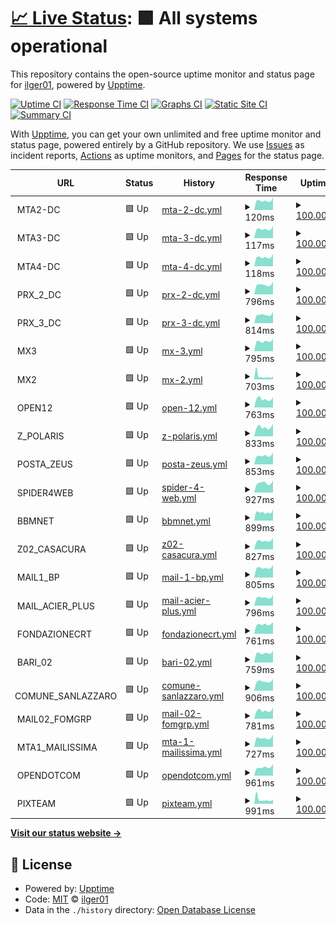 # [📈 Live Status](https://ilger01.github.io/Uptime): <!--live status--> **🟩 All systems operational**

This repository contains the open-source uptime monitor and status page for [ilger01](https://ilger01.github.io/Uptime), powered by [Upptime](https://github.com/upptime/upptime).

[![Uptime CI](https://github.com/ilger01/Uptime/workflows/Uptime%20CI/badge.svg)](https://github.com/ilger01/Uptime/actions?query=workflow%3A%22Uptime+CI%22)
[![Response Time CI](https://github.com/ilger01/Uptime/workflows/Response%20Time%20CI/badge.svg)](https://github.com/ilger01/Uptime/actions?query=workflow%3A%22Response+Time+CI%22)
[![Graphs CI](https://github.com/ilger01/Uptime/workflows/Graphs%20CI/badge.svg)](https://github.com/ilger01/Uptime/actions?query=workflow%3A%22Graphs+CI%22)
[![Static Site CI](https://github.com/ilger01/Uptime/workflows/Static%20Site%20CI/badge.svg)](https://github.com/ilger01/Uptime/actions?query=workflow%3A%22Static+Site+CI%22)
[![Summary CI](https://github.com/ilger01/Uptime/workflows/Summary%20CI/badge.svg)](https://github.com/ilger01/Uptime/actions?query=workflow%3A%22Summary+CI%22)

With [Upptime](https://upptime.js.org), you can get your own unlimited and free uptime monitor and status page, powered entirely by a GitHub repository. We use [Issues](https://github.com/ilger01/Uptime/issues) as incident reports, [Actions](https://github.com/ilger01/Uptime/actions) as uptime monitors, and [Pages](https://ilger01.github.io/Uptime) for the status page.

<!--start: status pages-->
<!-- This summary is generated by Upptime (https://github.com/upptime/upptime) -->
<!-- Do not edit this manually, your changes will be overwritten -->
<!-- prettier-ignore -->
| URL | Status | History | Response Time | Uptime |
| --- | ------ | ------- | ------------- | ------ |
| <img alt="" src="https://icons.duckduckgo.com/ip3/null.ico" height="13"> MTA2-DC | 🟩 Up | [mta-2-dc.yml](https://github.com/ilger01/Uptime/commits/HEAD/history/mta-2-dc.yml) | <details><summary><img alt="Response time graph" src="./graphs/mta-2-dc/response-time-week.png" height="20"> 120ms</summary><br><a href="https://ilger01.github.io/Uptime/history/mta-2-dc"><img alt="Response time 164" src="https://img.shields.io/endpoint?url=https%3A%2F%2Fraw.githubusercontent.com%2Filger01%2FUptime%2FHEAD%2Fapi%2Fmta-2-dc%2Fresponse-time.json"></a><br><a href="https://ilger01.github.io/Uptime/history/mta-2-dc"><img alt="24-hour response time 155" src="https://img.shields.io/endpoint?url=https%3A%2F%2Fraw.githubusercontent.com%2Filger01%2FUptime%2FHEAD%2Fapi%2Fmta-2-dc%2Fresponse-time-day.json"></a><br><a href="https://ilger01.github.io/Uptime/history/mta-2-dc"><img alt="7-day response time 120" src="https://img.shields.io/endpoint?url=https%3A%2F%2Fraw.githubusercontent.com%2Filger01%2FUptime%2FHEAD%2Fapi%2Fmta-2-dc%2Fresponse-time-week.json"></a><br><a href="https://ilger01.github.io/Uptime/history/mta-2-dc"><img alt="30-day response time 126" src="https://img.shields.io/endpoint?url=https%3A%2F%2Fraw.githubusercontent.com%2Filger01%2FUptime%2FHEAD%2Fapi%2Fmta-2-dc%2Fresponse-time-month.json"></a><br><a href="https://ilger01.github.io/Uptime/history/mta-2-dc"><img alt="1-year response time 131" src="https://img.shields.io/endpoint?url=https%3A%2F%2Fraw.githubusercontent.com%2Filger01%2FUptime%2FHEAD%2Fapi%2Fmta-2-dc%2Fresponse-time-year.json"></a></details> | <details><summary><a href="https://ilger01.github.io/Uptime/history/mta-2-dc">100.00%</a></summary><a href="https://ilger01.github.io/Uptime/history/mta-2-dc"><img alt="All-time uptime 99.84%" src="https://img.shields.io/endpoint?url=https%3A%2F%2Fraw.githubusercontent.com%2Filger01%2FUptime%2FHEAD%2Fapi%2Fmta-2-dc%2Fuptime.json"></a><br><a href="https://ilger01.github.io/Uptime/history/mta-2-dc"><img alt="24-hour uptime 100.00%" src="https://img.shields.io/endpoint?url=https%3A%2F%2Fraw.githubusercontent.com%2Filger01%2FUptime%2FHEAD%2Fapi%2Fmta-2-dc%2Fuptime-day.json"></a><br><a href="https://ilger01.github.io/Uptime/history/mta-2-dc"><img alt="7-day uptime 100.00%" src="https://img.shields.io/endpoint?url=https%3A%2F%2Fraw.githubusercontent.com%2Filger01%2FUptime%2FHEAD%2Fapi%2Fmta-2-dc%2Fuptime-week.json"></a><br><a href="https://ilger01.github.io/Uptime/history/mta-2-dc"><img alt="30-day uptime 100.00%" src="https://img.shields.io/endpoint?url=https%3A%2F%2Fraw.githubusercontent.com%2Filger01%2FUptime%2FHEAD%2Fapi%2Fmta-2-dc%2Fuptime-month.json"></a><br><a href="https://ilger01.github.io/Uptime/history/mta-2-dc"><img alt="1-year uptime 99.79%" src="https://img.shields.io/endpoint?url=https%3A%2F%2Fraw.githubusercontent.com%2Filger01%2FUptime%2FHEAD%2Fapi%2Fmta-2-dc%2Fuptime-year.json"></a></details>
| <img alt="" src="https://icons.duckduckgo.com/ip3/null.ico" height="13"> MTA3-DC | 🟩 Up | [mta-3-dc.yml](https://github.com/ilger01/Uptime/commits/HEAD/history/mta-3-dc.yml) | <details><summary><img alt="Response time graph" src="./graphs/mta-3-dc/response-time-week.png" height="20"> 117ms</summary><br><a href="https://ilger01.github.io/Uptime/history/mta-3-dc"><img alt="Response time 159" src="https://img.shields.io/endpoint?url=https%3A%2F%2Fraw.githubusercontent.com%2Filger01%2FUptime%2FHEAD%2Fapi%2Fmta-3-dc%2Fresponse-time.json"></a><br><a href="https://ilger01.github.io/Uptime/history/mta-3-dc"><img alt="24-hour response time 153" src="https://img.shields.io/endpoint?url=https%3A%2F%2Fraw.githubusercontent.com%2Filger01%2FUptime%2FHEAD%2Fapi%2Fmta-3-dc%2Fresponse-time-day.json"></a><br><a href="https://ilger01.github.io/Uptime/history/mta-3-dc"><img alt="7-day response time 117" src="https://img.shields.io/endpoint?url=https%3A%2F%2Fraw.githubusercontent.com%2Filger01%2FUptime%2FHEAD%2Fapi%2Fmta-3-dc%2Fresponse-time-week.json"></a><br><a href="https://ilger01.github.io/Uptime/history/mta-3-dc"><img alt="30-day response time 125" src="https://img.shields.io/endpoint?url=https%3A%2F%2Fraw.githubusercontent.com%2Filger01%2FUptime%2FHEAD%2Fapi%2Fmta-3-dc%2Fresponse-time-month.json"></a><br><a href="https://ilger01.github.io/Uptime/history/mta-3-dc"><img alt="1-year response time 129" src="https://img.shields.io/endpoint?url=https%3A%2F%2Fraw.githubusercontent.com%2Filger01%2FUptime%2FHEAD%2Fapi%2Fmta-3-dc%2Fresponse-time-year.json"></a></details> | <details><summary><a href="https://ilger01.github.io/Uptime/history/mta-3-dc">100.00%</a></summary><a href="https://ilger01.github.io/Uptime/history/mta-3-dc"><img alt="All-time uptime 99.82%" src="https://img.shields.io/endpoint?url=https%3A%2F%2Fraw.githubusercontent.com%2Filger01%2FUptime%2FHEAD%2Fapi%2Fmta-3-dc%2Fuptime.json"></a><br><a href="https://ilger01.github.io/Uptime/history/mta-3-dc"><img alt="24-hour uptime 100.00%" src="https://img.shields.io/endpoint?url=https%3A%2F%2Fraw.githubusercontent.com%2Filger01%2FUptime%2FHEAD%2Fapi%2Fmta-3-dc%2Fuptime-day.json"></a><br><a href="https://ilger01.github.io/Uptime/history/mta-3-dc"><img alt="7-day uptime 100.00%" src="https://img.shields.io/endpoint?url=https%3A%2F%2Fraw.githubusercontent.com%2Filger01%2FUptime%2FHEAD%2Fapi%2Fmta-3-dc%2Fuptime-week.json"></a><br><a href="https://ilger01.github.io/Uptime/history/mta-3-dc"><img alt="30-day uptime 100.00%" src="https://img.shields.io/endpoint?url=https%3A%2F%2Fraw.githubusercontent.com%2Filger01%2FUptime%2FHEAD%2Fapi%2Fmta-3-dc%2Fuptime-month.json"></a><br><a href="https://ilger01.github.io/Uptime/history/mta-3-dc"><img alt="1-year uptime 99.77%" src="https://img.shields.io/endpoint?url=https%3A%2F%2Fraw.githubusercontent.com%2Filger01%2FUptime%2FHEAD%2Fapi%2Fmta-3-dc%2Fuptime-year.json"></a></details>
| <img alt="" src="https://icons.duckduckgo.com/ip3/null.ico" height="13"> MTA4-DC | 🟩 Up | [mta-4-dc.yml](https://github.com/ilger01/Uptime/commits/HEAD/history/mta-4-dc.yml) | <details><summary><img alt="Response time graph" src="./graphs/mta-4-dc/response-time-week.png" height="20"> 118ms</summary><br><a href="https://ilger01.github.io/Uptime/history/mta-4-dc"><img alt="Response time 156" src="https://img.shields.io/endpoint?url=https%3A%2F%2Fraw.githubusercontent.com%2Filger01%2FUptime%2FHEAD%2Fapi%2Fmta-4-dc%2Fresponse-time.json"></a><br><a href="https://ilger01.github.io/Uptime/history/mta-4-dc"><img alt="24-hour response time 154" src="https://img.shields.io/endpoint?url=https%3A%2F%2Fraw.githubusercontent.com%2Filger01%2FUptime%2FHEAD%2Fapi%2Fmta-4-dc%2Fresponse-time-day.json"></a><br><a href="https://ilger01.github.io/Uptime/history/mta-4-dc"><img alt="7-day response time 118" src="https://img.shields.io/endpoint?url=https%3A%2F%2Fraw.githubusercontent.com%2Filger01%2FUptime%2FHEAD%2Fapi%2Fmta-4-dc%2Fresponse-time-week.json"></a><br><a href="https://ilger01.github.io/Uptime/history/mta-4-dc"><img alt="30-day response time 124" src="https://img.shields.io/endpoint?url=https%3A%2F%2Fraw.githubusercontent.com%2Filger01%2FUptime%2FHEAD%2Fapi%2Fmta-4-dc%2Fresponse-time-month.json"></a><br><a href="https://ilger01.github.io/Uptime/history/mta-4-dc"><img alt="1-year response time 128" src="https://img.shields.io/endpoint?url=https%3A%2F%2Fraw.githubusercontent.com%2Filger01%2FUptime%2FHEAD%2Fapi%2Fmta-4-dc%2Fresponse-time-year.json"></a></details> | <details><summary><a href="https://ilger01.github.io/Uptime/history/mta-4-dc">100.00%</a></summary><a href="https://ilger01.github.io/Uptime/history/mta-4-dc"><img alt="All-time uptime 99.84%" src="https://img.shields.io/endpoint?url=https%3A%2F%2Fraw.githubusercontent.com%2Filger01%2FUptime%2FHEAD%2Fapi%2Fmta-4-dc%2Fuptime.json"></a><br><a href="https://ilger01.github.io/Uptime/history/mta-4-dc"><img alt="24-hour uptime 100.00%" src="https://img.shields.io/endpoint?url=https%3A%2F%2Fraw.githubusercontent.com%2Filger01%2FUptime%2FHEAD%2Fapi%2Fmta-4-dc%2Fuptime-day.json"></a><br><a href="https://ilger01.github.io/Uptime/history/mta-4-dc"><img alt="7-day uptime 100.00%" src="https://img.shields.io/endpoint?url=https%3A%2F%2Fraw.githubusercontent.com%2Filger01%2FUptime%2FHEAD%2Fapi%2Fmta-4-dc%2Fuptime-week.json"></a><br><a href="https://ilger01.github.io/Uptime/history/mta-4-dc"><img alt="30-day uptime 100.00%" src="https://img.shields.io/endpoint?url=https%3A%2F%2Fraw.githubusercontent.com%2Filger01%2FUptime%2FHEAD%2Fapi%2Fmta-4-dc%2Fuptime-month.json"></a><br><a href="https://ilger01.github.io/Uptime/history/mta-4-dc"><img alt="1-year uptime 99.79%" src="https://img.shields.io/endpoint?url=https%3A%2F%2Fraw.githubusercontent.com%2Filger01%2FUptime%2FHEAD%2Fapi%2Fmta-4-dc%2Fuptime-year.json"></a></details>
| <img alt="" src="https://icons.duckduckgo.com/ip3/null.ico" height="13"> PRX_2_DC | 🟩 Up | [prx-2-dc.yml](https://github.com/ilger01/Uptime/commits/HEAD/history/prx-2-dc.yml) | <details><summary><img alt="Response time graph" src="./graphs/prx-2-dc/response-time-week.png" height="20"> 796ms</summary><br><a href="https://ilger01.github.io/Uptime/history/prx-2-dc"><img alt="Response time 857" src="https://img.shields.io/endpoint?url=https%3A%2F%2Fraw.githubusercontent.com%2Filger01%2FUptime%2FHEAD%2Fapi%2Fprx-2-dc%2Fresponse-time.json"></a><br><a href="https://ilger01.github.io/Uptime/history/prx-2-dc"><img alt="24-hour response time 1015" src="https://img.shields.io/endpoint?url=https%3A%2F%2Fraw.githubusercontent.com%2Filger01%2FUptime%2FHEAD%2Fapi%2Fprx-2-dc%2Fresponse-time-day.json"></a><br><a href="https://ilger01.github.io/Uptime/history/prx-2-dc"><img alt="7-day response time 796" src="https://img.shields.io/endpoint?url=https%3A%2F%2Fraw.githubusercontent.com%2Filger01%2FUptime%2FHEAD%2Fapi%2Fprx-2-dc%2Fresponse-time-week.json"></a><br><a href="https://ilger01.github.io/Uptime/history/prx-2-dc"><img alt="30-day response time 817" src="https://img.shields.io/endpoint?url=https%3A%2F%2Fraw.githubusercontent.com%2Filger01%2FUptime%2FHEAD%2Fapi%2Fprx-2-dc%2Fresponse-time-month.json"></a><br><a href="https://ilger01.github.io/Uptime/history/prx-2-dc"><img alt="1-year response time 845" src="https://img.shields.io/endpoint?url=https%3A%2F%2Fraw.githubusercontent.com%2Filger01%2FUptime%2FHEAD%2Fapi%2Fprx-2-dc%2Fresponse-time-year.json"></a></details> | <details><summary><a href="https://ilger01.github.io/Uptime/history/prx-2-dc">100.00%</a></summary><a href="https://ilger01.github.io/Uptime/history/prx-2-dc"><img alt="All-time uptime 99.84%" src="https://img.shields.io/endpoint?url=https%3A%2F%2Fraw.githubusercontent.com%2Filger01%2FUptime%2FHEAD%2Fapi%2Fprx-2-dc%2Fuptime.json"></a><br><a href="https://ilger01.github.io/Uptime/history/prx-2-dc"><img alt="24-hour uptime 100.00%" src="https://img.shields.io/endpoint?url=https%3A%2F%2Fraw.githubusercontent.com%2Filger01%2FUptime%2FHEAD%2Fapi%2Fprx-2-dc%2Fuptime-day.json"></a><br><a href="https://ilger01.github.io/Uptime/history/prx-2-dc"><img alt="7-day uptime 100.00%" src="https://img.shields.io/endpoint?url=https%3A%2F%2Fraw.githubusercontent.com%2Filger01%2FUptime%2FHEAD%2Fapi%2Fprx-2-dc%2Fuptime-week.json"></a><br><a href="https://ilger01.github.io/Uptime/history/prx-2-dc"><img alt="30-day uptime 100.00%" src="https://img.shields.io/endpoint?url=https%3A%2F%2Fraw.githubusercontent.com%2Filger01%2FUptime%2FHEAD%2Fapi%2Fprx-2-dc%2Fuptime-month.json"></a><br><a href="https://ilger01.github.io/Uptime/history/prx-2-dc"><img alt="1-year uptime 99.79%" src="https://img.shields.io/endpoint?url=https%3A%2F%2Fraw.githubusercontent.com%2Filger01%2FUptime%2FHEAD%2Fapi%2Fprx-2-dc%2Fuptime-year.json"></a></details>
| <img alt="" src="https://icons.duckduckgo.com/ip3/null.ico" height="13"> PRX_3_DC | 🟩 Up | [prx-3-dc.yml](https://github.com/ilger01/Uptime/commits/HEAD/history/prx-3-dc.yml) | <details><summary><img alt="Response time graph" src="./graphs/prx-3-dc/response-time-week.png" height="20"> 814ms</summary><br><a href="https://ilger01.github.io/Uptime/history/prx-3-dc"><img alt="Response time 840" src="https://img.shields.io/endpoint?url=https%3A%2F%2Fraw.githubusercontent.com%2Filger01%2FUptime%2FHEAD%2Fapi%2Fprx-3-dc%2Fresponse-time.json"></a><br><a href="https://ilger01.github.io/Uptime/history/prx-3-dc"><img alt="24-hour response time 940" src="https://img.shields.io/endpoint?url=https%3A%2F%2Fraw.githubusercontent.com%2Filger01%2FUptime%2FHEAD%2Fapi%2Fprx-3-dc%2Fresponse-time-day.json"></a><br><a href="https://ilger01.github.io/Uptime/history/prx-3-dc"><img alt="7-day response time 814" src="https://img.shields.io/endpoint?url=https%3A%2F%2Fraw.githubusercontent.com%2Filger01%2FUptime%2FHEAD%2Fapi%2Fprx-3-dc%2Fresponse-time-week.json"></a><br><a href="https://ilger01.github.io/Uptime/history/prx-3-dc"><img alt="30-day response time 821" src="https://img.shields.io/endpoint?url=https%3A%2F%2Fraw.githubusercontent.com%2Filger01%2FUptime%2FHEAD%2Fapi%2Fprx-3-dc%2Fresponse-time-month.json"></a><br><a href="https://ilger01.github.io/Uptime/history/prx-3-dc"><img alt="1-year response time 844" src="https://img.shields.io/endpoint?url=https%3A%2F%2Fraw.githubusercontent.com%2Filger01%2FUptime%2FHEAD%2Fapi%2Fprx-3-dc%2Fresponse-time-year.json"></a></details> | <details><summary><a href="https://ilger01.github.io/Uptime/history/prx-3-dc">100.00%</a></summary><a href="https://ilger01.github.io/Uptime/history/prx-3-dc"><img alt="All-time uptime 99.83%" src="https://img.shields.io/endpoint?url=https%3A%2F%2Fraw.githubusercontent.com%2Filger01%2FUptime%2FHEAD%2Fapi%2Fprx-3-dc%2Fuptime.json"></a><br><a href="https://ilger01.github.io/Uptime/history/prx-3-dc"><img alt="24-hour uptime 100.00%" src="https://img.shields.io/endpoint?url=https%3A%2F%2Fraw.githubusercontent.com%2Filger01%2FUptime%2FHEAD%2Fapi%2Fprx-3-dc%2Fuptime-day.json"></a><br><a href="https://ilger01.github.io/Uptime/history/prx-3-dc"><img alt="7-day uptime 100.00%" src="https://img.shields.io/endpoint?url=https%3A%2F%2Fraw.githubusercontent.com%2Filger01%2FUptime%2FHEAD%2Fapi%2Fprx-3-dc%2Fuptime-week.json"></a><br><a href="https://ilger01.github.io/Uptime/history/prx-3-dc"><img alt="30-day uptime 100.00%" src="https://img.shields.io/endpoint?url=https%3A%2F%2Fraw.githubusercontent.com%2Filger01%2FUptime%2FHEAD%2Fapi%2Fprx-3-dc%2Fuptime-month.json"></a><br><a href="https://ilger01.github.io/Uptime/history/prx-3-dc"><img alt="1-year uptime 99.79%" src="https://img.shields.io/endpoint?url=https%3A%2F%2Fraw.githubusercontent.com%2Filger01%2FUptime%2FHEAD%2Fapi%2Fprx-3-dc%2Fuptime-year.json"></a></details>
| <img alt="" src="https://icons.duckduckgo.com/ip3/null.ico" height="13"> MX3 | 🟩 Up | [mx-3.yml](https://github.com/ilger01/Uptime/commits/HEAD/history/mx-3.yml) | <details><summary><img alt="Response time graph" src="./graphs/mx-3/response-time-week.png" height="20"> 795ms</summary><br><a href="https://ilger01.github.io/Uptime/history/mx-3"><img alt="Response time 845" src="https://img.shields.io/endpoint?url=https%3A%2F%2Fraw.githubusercontent.com%2Filger01%2FUptime%2FHEAD%2Fapi%2Fmx-3%2Fresponse-time.json"></a><br><a href="https://ilger01.github.io/Uptime/history/mx-3"><img alt="24-hour response time 989" src="https://img.shields.io/endpoint?url=https%3A%2F%2Fraw.githubusercontent.com%2Filger01%2FUptime%2FHEAD%2Fapi%2Fmx-3%2Fresponse-time-day.json"></a><br><a href="https://ilger01.github.io/Uptime/history/mx-3"><img alt="7-day response time 795" src="https://img.shields.io/endpoint?url=https%3A%2F%2Fraw.githubusercontent.com%2Filger01%2FUptime%2FHEAD%2Fapi%2Fmx-3%2Fresponse-time-week.json"></a><br><a href="https://ilger01.github.io/Uptime/history/mx-3"><img alt="30-day response time 815" src="https://img.shields.io/endpoint?url=https%3A%2F%2Fraw.githubusercontent.com%2Filger01%2FUptime%2FHEAD%2Fapi%2Fmx-3%2Fresponse-time-month.json"></a><br><a href="https://ilger01.github.io/Uptime/history/mx-3"><img alt="1-year response time 831" src="https://img.shields.io/endpoint?url=https%3A%2F%2Fraw.githubusercontent.com%2Filger01%2FUptime%2FHEAD%2Fapi%2Fmx-3%2Fresponse-time-year.json"></a></details> | <details><summary><a href="https://ilger01.github.io/Uptime/history/mx-3">100.00%</a></summary><a href="https://ilger01.github.io/Uptime/history/mx-3"><img alt="All-time uptime 99.78%" src="https://img.shields.io/endpoint?url=https%3A%2F%2Fraw.githubusercontent.com%2Filger01%2FUptime%2FHEAD%2Fapi%2Fmx-3%2Fuptime.json"></a><br><a href="https://ilger01.github.io/Uptime/history/mx-3"><img alt="24-hour uptime 100.00%" src="https://img.shields.io/endpoint?url=https%3A%2F%2Fraw.githubusercontent.com%2Filger01%2FUptime%2FHEAD%2Fapi%2Fmx-3%2Fuptime-day.json"></a><br><a href="https://ilger01.github.io/Uptime/history/mx-3"><img alt="7-day uptime 100.00%" src="https://img.shields.io/endpoint?url=https%3A%2F%2Fraw.githubusercontent.com%2Filger01%2FUptime%2FHEAD%2Fapi%2Fmx-3%2Fuptime-week.json"></a><br><a href="https://ilger01.github.io/Uptime/history/mx-3"><img alt="30-day uptime 99.69%" src="https://img.shields.io/endpoint?url=https%3A%2F%2Fraw.githubusercontent.com%2Filger01%2FUptime%2FHEAD%2Fapi%2Fmx-3%2Fuptime-month.json"></a><br><a href="https://ilger01.github.io/Uptime/history/mx-3"><img alt="1-year uptime 99.73%" src="https://img.shields.io/endpoint?url=https%3A%2F%2Fraw.githubusercontent.com%2Filger01%2FUptime%2FHEAD%2Fapi%2Fmx-3%2Fuptime-year.json"></a></details>
| <img alt="" src="https://icons.duckduckgo.com/ip3/null.ico" height="13"> MX2 | 🟩 Up | [mx-2.yml](https://github.com/ilger01/Uptime/commits/HEAD/history/mx-2.yml) | <details><summary><img alt="Response time graph" src="./graphs/mx-2/response-time-week.png" height="20"> 703ms</summary><br><a href="https://ilger01.github.io/Uptime/history/mx-2"><img alt="Response time 754" src="https://img.shields.io/endpoint?url=https%3A%2F%2Fraw.githubusercontent.com%2Filger01%2FUptime%2FHEAD%2Fapi%2Fmx-2%2Fresponse-time.json"></a><br><a href="https://ilger01.github.io/Uptime/history/mx-2"><img alt="24-hour response time 955" src="https://img.shields.io/endpoint?url=https%3A%2F%2Fraw.githubusercontent.com%2Filger01%2FUptime%2FHEAD%2Fapi%2Fmx-2%2Fresponse-time-day.json"></a><br><a href="https://ilger01.github.io/Uptime/history/mx-2"><img alt="7-day response time 703" src="https://img.shields.io/endpoint?url=https%3A%2F%2Fraw.githubusercontent.com%2Filger01%2FUptime%2FHEAD%2Fapi%2Fmx-2%2Fresponse-time-week.json"></a><br><a href="https://ilger01.github.io/Uptime/history/mx-2"><img alt="30-day response time 866" src="https://img.shields.io/endpoint?url=https%3A%2F%2Fraw.githubusercontent.com%2Filger01%2FUptime%2FHEAD%2Fapi%2Fmx-2%2Fresponse-time-month.json"></a><br><a href="https://ilger01.github.io/Uptime/history/mx-2"><img alt="1-year response time 743" src="https://img.shields.io/endpoint?url=https%3A%2F%2Fraw.githubusercontent.com%2Filger01%2FUptime%2FHEAD%2Fapi%2Fmx-2%2Fresponse-time-year.json"></a></details> | <details><summary><a href="https://ilger01.github.io/Uptime/history/mx-2">100.00%</a></summary><a href="https://ilger01.github.io/Uptime/history/mx-2"><img alt="All-time uptime 99.76%" src="https://img.shields.io/endpoint?url=https%3A%2F%2Fraw.githubusercontent.com%2Filger01%2FUptime%2FHEAD%2Fapi%2Fmx-2%2Fuptime.json"></a><br><a href="https://ilger01.github.io/Uptime/history/mx-2"><img alt="24-hour uptime 100.00%" src="https://img.shields.io/endpoint?url=https%3A%2F%2Fraw.githubusercontent.com%2Filger01%2FUptime%2FHEAD%2Fapi%2Fmx-2%2Fuptime-day.json"></a><br><a href="https://ilger01.github.io/Uptime/history/mx-2"><img alt="7-day uptime 100.00%" src="https://img.shields.io/endpoint?url=https%3A%2F%2Fraw.githubusercontent.com%2Filger01%2FUptime%2FHEAD%2Fapi%2Fmx-2%2Fuptime-week.json"></a><br><a href="https://ilger01.github.io/Uptime/history/mx-2"><img alt="30-day uptime 99.92%" src="https://img.shields.io/endpoint?url=https%3A%2F%2Fraw.githubusercontent.com%2Filger01%2FUptime%2FHEAD%2Fapi%2Fmx-2%2Fuptime-month.json"></a><br><a href="https://ilger01.github.io/Uptime/history/mx-2"><img alt="1-year uptime 99.71%" src="https://img.shields.io/endpoint?url=https%3A%2F%2Fraw.githubusercontent.com%2Filger01%2FUptime%2FHEAD%2Fapi%2Fmx-2%2Fuptime-year.json"></a></details>
| <img alt="" src="https://icons.duckduckgo.com/ip3/null.ico" height="13"> OPEN12 | 🟩 Up | [open-12.yml](https://github.com/ilger01/Uptime/commits/HEAD/history/open-12.yml) | <details><summary><img alt="Response time graph" src="./graphs/open-12/response-time-week.png" height="20"> 763ms</summary><br><a href="https://ilger01.github.io/Uptime/history/open-12"><img alt="Response time 929" src="https://img.shields.io/endpoint?url=https%3A%2F%2Fraw.githubusercontent.com%2Filger01%2FUptime%2FHEAD%2Fapi%2Fopen-12%2Fresponse-time.json"></a><br><a href="https://ilger01.github.io/Uptime/history/open-12"><img alt="24-hour response time 980" src="https://img.shields.io/endpoint?url=https%3A%2F%2Fraw.githubusercontent.com%2Filger01%2FUptime%2FHEAD%2Fapi%2Fopen-12%2Fresponse-time-day.json"></a><br><a href="https://ilger01.github.io/Uptime/history/open-12"><img alt="7-day response time 763" src="https://img.shields.io/endpoint?url=https%3A%2F%2Fraw.githubusercontent.com%2Filger01%2FUptime%2FHEAD%2Fapi%2Fopen-12%2Fresponse-time-week.json"></a><br><a href="https://ilger01.github.io/Uptime/history/open-12"><img alt="30-day response time 822" src="https://img.shields.io/endpoint?url=https%3A%2F%2Fraw.githubusercontent.com%2Filger01%2FUptime%2FHEAD%2Fapi%2Fopen-12%2Fresponse-time-month.json"></a><br><a href="https://ilger01.github.io/Uptime/history/open-12"><img alt="1-year response time 978" src="https://img.shields.io/endpoint?url=https%3A%2F%2Fraw.githubusercontent.com%2Filger01%2FUptime%2FHEAD%2Fapi%2Fopen-12%2Fresponse-time-year.json"></a></details> | <details><summary><a href="https://ilger01.github.io/Uptime/history/open-12">100.00%</a></summary><a href="https://ilger01.github.io/Uptime/history/open-12"><img alt="All-time uptime 99.80%" src="https://img.shields.io/endpoint?url=https%3A%2F%2Fraw.githubusercontent.com%2Filger01%2FUptime%2FHEAD%2Fapi%2Fopen-12%2Fuptime.json"></a><br><a href="https://ilger01.github.io/Uptime/history/open-12"><img alt="24-hour uptime 100.00%" src="https://img.shields.io/endpoint?url=https%3A%2F%2Fraw.githubusercontent.com%2Filger01%2FUptime%2FHEAD%2Fapi%2Fopen-12%2Fuptime-day.json"></a><br><a href="https://ilger01.github.io/Uptime/history/open-12"><img alt="7-day uptime 100.00%" src="https://img.shields.io/endpoint?url=https%3A%2F%2Fraw.githubusercontent.com%2Filger01%2FUptime%2FHEAD%2Fapi%2Fopen-12%2Fuptime-week.json"></a><br><a href="https://ilger01.github.io/Uptime/history/open-12"><img alt="30-day uptime 100.00%" src="https://img.shields.io/endpoint?url=https%3A%2F%2Fraw.githubusercontent.com%2Filger01%2FUptime%2FHEAD%2Fapi%2Fopen-12%2Fuptime-month.json"></a><br><a href="https://ilger01.github.io/Uptime/history/open-12"><img alt="1-year uptime 99.74%" src="https://img.shields.io/endpoint?url=https%3A%2F%2Fraw.githubusercontent.com%2Filger01%2FUptime%2FHEAD%2Fapi%2Fopen-12%2Fuptime-year.json"></a></details>
| <img alt="" src="https://icons.duckduckgo.com/ip3/null.ico" height="13"> Z_POLARIS | 🟩 Up | [z-polaris.yml](https://github.com/ilger01/Uptime/commits/HEAD/history/z-polaris.yml) | <details><summary><img alt="Response time graph" src="./graphs/z-polaris/response-time-week.png" height="20"> 833ms</summary><br><a href="https://ilger01.github.io/Uptime/history/z-polaris"><img alt="Response time 896" src="https://img.shields.io/endpoint?url=https%3A%2F%2Fraw.githubusercontent.com%2Filger01%2FUptime%2FHEAD%2Fapi%2Fz-polaris%2Fresponse-time.json"></a><br><a href="https://ilger01.github.io/Uptime/history/z-polaris"><img alt="24-hour response time 992" src="https://img.shields.io/endpoint?url=https%3A%2F%2Fraw.githubusercontent.com%2Filger01%2FUptime%2FHEAD%2Fapi%2Fz-polaris%2Fresponse-time-day.json"></a><br><a href="https://ilger01.github.io/Uptime/history/z-polaris"><img alt="7-day response time 833" src="https://img.shields.io/endpoint?url=https%3A%2F%2Fraw.githubusercontent.com%2Filger01%2FUptime%2FHEAD%2Fapi%2Fz-polaris%2Fresponse-time-week.json"></a><br><a href="https://ilger01.github.io/Uptime/history/z-polaris"><img alt="30-day response time 885" src="https://img.shields.io/endpoint?url=https%3A%2F%2Fraw.githubusercontent.com%2Filger01%2FUptime%2FHEAD%2Fapi%2Fz-polaris%2Fresponse-time-month.json"></a><br><a href="https://ilger01.github.io/Uptime/history/z-polaris"><img alt="1-year response time 890" src="https://img.shields.io/endpoint?url=https%3A%2F%2Fraw.githubusercontent.com%2Filger01%2FUptime%2FHEAD%2Fapi%2Fz-polaris%2Fresponse-time-year.json"></a></details> | <details><summary><a href="https://ilger01.github.io/Uptime/history/z-polaris">100.00%</a></summary><a href="https://ilger01.github.io/Uptime/history/z-polaris"><img alt="All-time uptime 99.79%" src="https://img.shields.io/endpoint?url=https%3A%2F%2Fraw.githubusercontent.com%2Filger01%2FUptime%2FHEAD%2Fapi%2Fz-polaris%2Fuptime.json"></a><br><a href="https://ilger01.github.io/Uptime/history/z-polaris"><img alt="24-hour uptime 100.00%" src="https://img.shields.io/endpoint?url=https%3A%2F%2Fraw.githubusercontent.com%2Filger01%2FUptime%2FHEAD%2Fapi%2Fz-polaris%2Fuptime-day.json"></a><br><a href="https://ilger01.github.io/Uptime/history/z-polaris"><img alt="7-day uptime 100.00%" src="https://img.shields.io/endpoint?url=https%3A%2F%2Fraw.githubusercontent.com%2Filger01%2FUptime%2FHEAD%2Fapi%2Fz-polaris%2Fuptime-week.json"></a><br><a href="https://ilger01.github.io/Uptime/history/z-polaris"><img alt="30-day uptime 99.77%" src="https://img.shields.io/endpoint?url=https%3A%2F%2Fraw.githubusercontent.com%2Filger01%2FUptime%2FHEAD%2Fapi%2Fz-polaris%2Fuptime-month.json"></a><br><a href="https://ilger01.github.io/Uptime/history/z-polaris"><img alt="1-year uptime 99.72%" src="https://img.shields.io/endpoint?url=https%3A%2F%2Fraw.githubusercontent.com%2Filger01%2FUptime%2FHEAD%2Fapi%2Fz-polaris%2Fuptime-year.json"></a></details>
| <img alt="" src="https://icons.duckduckgo.com/ip3/null.ico" height="13"> POSTA_ZEUS | 🟩 Up | [posta-zeus.yml](https://github.com/ilger01/Uptime/commits/HEAD/history/posta-zeus.yml) | <details><summary><img alt="Response time graph" src="./graphs/posta-zeus/response-time-week.png" height="20"> 853ms</summary><br><a href="https://ilger01.github.io/Uptime/history/posta-zeus"><img alt="Response time 911" src="https://img.shields.io/endpoint?url=https%3A%2F%2Fraw.githubusercontent.com%2Filger01%2FUptime%2FHEAD%2Fapi%2Fposta-zeus%2Fresponse-time.json"></a><br><a href="https://ilger01.github.io/Uptime/history/posta-zeus"><img alt="24-hour response time 963" src="https://img.shields.io/endpoint?url=https%3A%2F%2Fraw.githubusercontent.com%2Filger01%2FUptime%2FHEAD%2Fapi%2Fposta-zeus%2Fresponse-time-day.json"></a><br><a href="https://ilger01.github.io/Uptime/history/posta-zeus"><img alt="7-day response time 853" src="https://img.shields.io/endpoint?url=https%3A%2F%2Fraw.githubusercontent.com%2Filger01%2FUptime%2FHEAD%2Fapi%2Fposta-zeus%2Fresponse-time-week.json"></a><br><a href="https://ilger01.github.io/Uptime/history/posta-zeus"><img alt="30-day response time 907" src="https://img.shields.io/endpoint?url=https%3A%2F%2Fraw.githubusercontent.com%2Filger01%2FUptime%2FHEAD%2Fapi%2Fposta-zeus%2Fresponse-time-month.json"></a><br><a href="https://ilger01.github.io/Uptime/history/posta-zeus"><img alt="1-year response time 911" src="https://img.shields.io/endpoint?url=https%3A%2F%2Fraw.githubusercontent.com%2Filger01%2FUptime%2FHEAD%2Fapi%2Fposta-zeus%2Fresponse-time-year.json"></a></details> | <details><summary><a href="https://ilger01.github.io/Uptime/history/posta-zeus">100.00%</a></summary><a href="https://ilger01.github.io/Uptime/history/posta-zeus"><img alt="All-time uptime 99.82%" src="https://img.shields.io/endpoint?url=https%3A%2F%2Fraw.githubusercontent.com%2Filger01%2FUptime%2FHEAD%2Fapi%2Fposta-zeus%2Fuptime.json"></a><br><a href="https://ilger01.github.io/Uptime/history/posta-zeus"><img alt="24-hour uptime 100.00%" src="https://img.shields.io/endpoint?url=https%3A%2F%2Fraw.githubusercontent.com%2Filger01%2FUptime%2FHEAD%2Fapi%2Fposta-zeus%2Fuptime-day.json"></a><br><a href="https://ilger01.github.io/Uptime/history/posta-zeus"><img alt="7-day uptime 100.00%" src="https://img.shields.io/endpoint?url=https%3A%2F%2Fraw.githubusercontent.com%2Filger01%2FUptime%2FHEAD%2Fapi%2Fposta-zeus%2Fuptime-week.json"></a><br><a href="https://ilger01.github.io/Uptime/history/posta-zeus"><img alt="30-day uptime 100.00%" src="https://img.shields.io/endpoint?url=https%3A%2F%2Fraw.githubusercontent.com%2Filger01%2FUptime%2FHEAD%2Fapi%2Fposta-zeus%2Fuptime-month.json"></a><br><a href="https://ilger01.github.io/Uptime/history/posta-zeus"><img alt="1-year uptime 99.78%" src="https://img.shields.io/endpoint?url=https%3A%2F%2Fraw.githubusercontent.com%2Filger01%2FUptime%2FHEAD%2Fapi%2Fposta-zeus%2Fuptime-year.json"></a></details>
| <img alt="" src="https://icons.duckduckgo.com/ip3/null.ico" height="13"> SPIDER4WEB | 🟩 Up | [spider-4-web.yml](https://github.com/ilger01/Uptime/commits/HEAD/history/spider-4-web.yml) | <details><summary><img alt="Response time graph" src="./graphs/spider-4-web/response-time-week.png" height="20"> 927ms</summary><br><a href="https://ilger01.github.io/Uptime/history/spider-4-web"><img alt="Response time 1145" src="https://img.shields.io/endpoint?url=https%3A%2F%2Fraw.githubusercontent.com%2Filger01%2FUptime%2FHEAD%2Fapi%2Fspider-4-web%2Fresponse-time.json"></a><br><a href="https://ilger01.github.io/Uptime/history/spider-4-web"><img alt="24-hour response time 1150" src="https://img.shields.io/endpoint?url=https%3A%2F%2Fraw.githubusercontent.com%2Filger01%2FUptime%2FHEAD%2Fapi%2Fspider-4-web%2Fresponse-time-day.json"></a><br><a href="https://ilger01.github.io/Uptime/history/spider-4-web"><img alt="7-day response time 927" src="https://img.shields.io/endpoint?url=https%3A%2F%2Fraw.githubusercontent.com%2Filger01%2FUptime%2FHEAD%2Fapi%2Fspider-4-web%2Fresponse-time-week.json"></a><br><a href="https://ilger01.github.io/Uptime/history/spider-4-web"><img alt="30-day response time 963" src="https://img.shields.io/endpoint?url=https%3A%2F%2Fraw.githubusercontent.com%2Filger01%2FUptime%2FHEAD%2Fapi%2Fspider-4-web%2Fresponse-time-month.json"></a><br><a href="https://ilger01.github.io/Uptime/history/spider-4-web"><img alt="1-year response time 1060" src="https://img.shields.io/endpoint?url=https%3A%2F%2Fraw.githubusercontent.com%2Filger01%2FUptime%2FHEAD%2Fapi%2Fspider-4-web%2Fresponse-time-year.json"></a></details> | <details><summary><a href="https://ilger01.github.io/Uptime/history/spider-4-web">100.00%</a></summary><a href="https://ilger01.github.io/Uptime/history/spider-4-web"><img alt="All-time uptime 99.79%" src="https://img.shields.io/endpoint?url=https%3A%2F%2Fraw.githubusercontent.com%2Filger01%2FUptime%2FHEAD%2Fapi%2Fspider-4-web%2Fuptime.json"></a><br><a href="https://ilger01.github.io/Uptime/history/spider-4-web"><img alt="24-hour uptime 100.00%" src="https://img.shields.io/endpoint?url=https%3A%2F%2Fraw.githubusercontent.com%2Filger01%2FUptime%2FHEAD%2Fapi%2Fspider-4-web%2Fuptime-day.json"></a><br><a href="https://ilger01.github.io/Uptime/history/spider-4-web"><img alt="7-day uptime 100.00%" src="https://img.shields.io/endpoint?url=https%3A%2F%2Fraw.githubusercontent.com%2Filger01%2FUptime%2FHEAD%2Fapi%2Fspider-4-web%2Fuptime-week.json"></a><br><a href="https://ilger01.github.io/Uptime/history/spider-4-web"><img alt="30-day uptime 99.87%" src="https://img.shields.io/endpoint?url=https%3A%2F%2Fraw.githubusercontent.com%2Filger01%2FUptime%2FHEAD%2Fapi%2Fspider-4-web%2Fuptime-month.json"></a><br><a href="https://ilger01.github.io/Uptime/history/spider-4-web"><img alt="1-year uptime 99.75%" src="https://img.shields.io/endpoint?url=https%3A%2F%2Fraw.githubusercontent.com%2Filger01%2FUptime%2FHEAD%2Fapi%2Fspider-4-web%2Fuptime-year.json"></a></details>
| <img alt="" src="https://icons.duckduckgo.com/ip3/null.ico" height="13"> BBMNET | 🟩 Up | [bbmnet.yml](https://github.com/ilger01/Uptime/commits/HEAD/history/bbmnet.yml) | <details><summary><img alt="Response time graph" src="./graphs/bbmnet/response-time-week.png" height="20"> 899ms</summary><br><a href="https://ilger01.github.io/Uptime/history/bbmnet"><img alt="Response time 1049" src="https://img.shields.io/endpoint?url=https%3A%2F%2Fraw.githubusercontent.com%2Filger01%2FUptime%2FHEAD%2Fapi%2Fbbmnet%2Fresponse-time.json"></a><br><a href="https://ilger01.github.io/Uptime/history/bbmnet"><img alt="24-hour response time 1115" src="https://img.shields.io/endpoint?url=https%3A%2F%2Fraw.githubusercontent.com%2Filger01%2FUptime%2FHEAD%2Fapi%2Fbbmnet%2Fresponse-time-day.json"></a><br><a href="https://ilger01.github.io/Uptime/history/bbmnet"><img alt="7-day response time 899" src="https://img.shields.io/endpoint?url=https%3A%2F%2Fraw.githubusercontent.com%2Filger01%2FUptime%2FHEAD%2Fapi%2Fbbmnet%2Fresponse-time-week.json"></a><br><a href="https://ilger01.github.io/Uptime/history/bbmnet"><img alt="30-day response time 1069" src="https://img.shields.io/endpoint?url=https%3A%2F%2Fraw.githubusercontent.com%2Filger01%2FUptime%2FHEAD%2Fapi%2Fbbmnet%2Fresponse-time-month.json"></a><br><a href="https://ilger01.github.io/Uptime/history/bbmnet"><img alt="1-year response time 1033" src="https://img.shields.io/endpoint?url=https%3A%2F%2Fraw.githubusercontent.com%2Filger01%2FUptime%2FHEAD%2Fapi%2Fbbmnet%2Fresponse-time-year.json"></a></details> | <details><summary><a href="https://ilger01.github.io/Uptime/history/bbmnet">100.00%</a></summary><a href="https://ilger01.github.io/Uptime/history/bbmnet"><img alt="All-time uptime 99.79%" src="https://img.shields.io/endpoint?url=https%3A%2F%2Fraw.githubusercontent.com%2Filger01%2FUptime%2FHEAD%2Fapi%2Fbbmnet%2Fuptime.json"></a><br><a href="https://ilger01.github.io/Uptime/history/bbmnet"><img alt="24-hour uptime 100.00%" src="https://img.shields.io/endpoint?url=https%3A%2F%2Fraw.githubusercontent.com%2Filger01%2FUptime%2FHEAD%2Fapi%2Fbbmnet%2Fuptime-day.json"></a><br><a href="https://ilger01.github.io/Uptime/history/bbmnet"><img alt="7-day uptime 100.00%" src="https://img.shields.io/endpoint?url=https%3A%2F%2Fraw.githubusercontent.com%2Filger01%2FUptime%2FHEAD%2Fapi%2Fbbmnet%2Fuptime-week.json"></a><br><a href="https://ilger01.github.io/Uptime/history/bbmnet"><img alt="30-day uptime 99.84%" src="https://img.shields.io/endpoint?url=https%3A%2F%2Fraw.githubusercontent.com%2Filger01%2FUptime%2FHEAD%2Fapi%2Fbbmnet%2Fuptime-month.json"></a><br><a href="https://ilger01.github.io/Uptime/history/bbmnet"><img alt="1-year uptime 99.73%" src="https://img.shields.io/endpoint?url=https%3A%2F%2Fraw.githubusercontent.com%2Filger01%2FUptime%2FHEAD%2Fapi%2Fbbmnet%2Fuptime-year.json"></a></details>
| <img alt="" src="https://icons.duckduckgo.com/ip3/null.ico" height="13"> Z02_CASACURA | 🟩 Up | [z02-casacura.yml](https://github.com/ilger01/Uptime/commits/HEAD/history/z02-casacura.yml) | <details><summary><img alt="Response time graph" src="./graphs/z02-casacura/response-time-week.png" height="20"> 827ms</summary><br><a href="https://ilger01.github.io/Uptime/history/z02-casacura"><img alt="Response time 900" src="https://img.shields.io/endpoint?url=https%3A%2F%2Fraw.githubusercontent.com%2Filger01%2FUptime%2FHEAD%2Fapi%2Fz02-casacura%2Fresponse-time.json"></a><br><a href="https://ilger01.github.io/Uptime/history/z02-casacura"><img alt="24-hour response time 1057" src="https://img.shields.io/endpoint?url=https%3A%2F%2Fraw.githubusercontent.com%2Filger01%2FUptime%2FHEAD%2Fapi%2Fz02-casacura%2Fresponse-time-day.json"></a><br><a href="https://ilger01.github.io/Uptime/history/z02-casacura"><img alt="7-day response time 827" src="https://img.shields.io/endpoint?url=https%3A%2F%2Fraw.githubusercontent.com%2Filger01%2FUptime%2FHEAD%2Fapi%2Fz02-casacura%2Fresponse-time-week.json"></a><br><a href="https://ilger01.github.io/Uptime/history/z02-casacura"><img alt="30-day response time 877" src="https://img.shields.io/endpoint?url=https%3A%2F%2Fraw.githubusercontent.com%2Filger01%2FUptime%2FHEAD%2Fapi%2Fz02-casacura%2Fresponse-time-month.json"></a><br><a href="https://ilger01.github.io/Uptime/history/z02-casacura"><img alt="1-year response time 888" src="https://img.shields.io/endpoint?url=https%3A%2F%2Fraw.githubusercontent.com%2Filger01%2FUptime%2FHEAD%2Fapi%2Fz02-casacura%2Fresponse-time-year.json"></a></details> | <details><summary><a href="https://ilger01.github.io/Uptime/history/z02-casacura">100.00%</a></summary><a href="https://ilger01.github.io/Uptime/history/z02-casacura"><img alt="All-time uptime 91.92%" src="https://img.shields.io/endpoint?url=https%3A%2F%2Fraw.githubusercontent.com%2Filger01%2FUptime%2FHEAD%2Fapi%2Fz02-casacura%2Fuptime.json"></a><br><a href="https://ilger01.github.io/Uptime/history/z02-casacura"><img alt="24-hour uptime 100.00%" src="https://img.shields.io/endpoint?url=https%3A%2F%2Fraw.githubusercontent.com%2Filger01%2FUptime%2FHEAD%2Fapi%2Fz02-casacura%2Fuptime-day.json"></a><br><a href="https://ilger01.github.io/Uptime/history/z02-casacura"><img alt="7-day uptime 100.00%" src="https://img.shields.io/endpoint?url=https%3A%2F%2Fraw.githubusercontent.com%2Filger01%2FUptime%2FHEAD%2Fapi%2Fz02-casacura%2Fuptime-week.json"></a><br><a href="https://ilger01.github.io/Uptime/history/z02-casacura"><img alt="30-day uptime 99.68%" src="https://img.shields.io/endpoint?url=https%3A%2F%2Fraw.githubusercontent.com%2Filger01%2FUptime%2FHEAD%2Fapi%2Fz02-casacura%2Fuptime-month.json"></a><br><a href="https://ilger01.github.io/Uptime/history/z02-casacura"><img alt="1-year uptime 89.45%" src="https://img.shields.io/endpoint?url=https%3A%2F%2Fraw.githubusercontent.com%2Filger01%2FUptime%2FHEAD%2Fapi%2Fz02-casacura%2Fuptime-year.json"></a></details>
| <img alt="" src="https://icons.duckduckgo.com/ip3/null.ico" height="13"> MAIL1_BP | 🟩 Up | [mail-1-bp.yml](https://github.com/ilger01/Uptime/commits/HEAD/history/mail-1-bp.yml) | <details><summary><img alt="Response time graph" src="./graphs/mail-1-bp/response-time-week.png" height="20"> 805ms</summary><br><a href="https://ilger01.github.io/Uptime/history/mail-1-bp"><img alt="Response time 848" src="https://img.shields.io/endpoint?url=https%3A%2F%2Fraw.githubusercontent.com%2Filger01%2FUptime%2FHEAD%2Fapi%2Fmail-1-bp%2Fresponse-time.json"></a><br><a href="https://ilger01.github.io/Uptime/history/mail-1-bp"><img alt="24-hour response time 1024" src="https://img.shields.io/endpoint?url=https%3A%2F%2Fraw.githubusercontent.com%2Filger01%2FUptime%2FHEAD%2Fapi%2Fmail-1-bp%2Fresponse-time-day.json"></a><br><a href="https://ilger01.github.io/Uptime/history/mail-1-bp"><img alt="7-day response time 805" src="https://img.shields.io/endpoint?url=https%3A%2F%2Fraw.githubusercontent.com%2Filger01%2FUptime%2FHEAD%2Fapi%2Fmail-1-bp%2Fresponse-time-week.json"></a><br><a href="https://ilger01.github.io/Uptime/history/mail-1-bp"><img alt="30-day response time 822" src="https://img.shields.io/endpoint?url=https%3A%2F%2Fraw.githubusercontent.com%2Filger01%2FUptime%2FHEAD%2Fapi%2Fmail-1-bp%2Fresponse-time-month.json"></a><br><a href="https://ilger01.github.io/Uptime/history/mail-1-bp"><img alt="1-year response time 855" src="https://img.shields.io/endpoint?url=https%3A%2F%2Fraw.githubusercontent.com%2Filger01%2FUptime%2FHEAD%2Fapi%2Fmail-1-bp%2Fresponse-time-year.json"></a></details> | <details><summary><a href="https://ilger01.github.io/Uptime/history/mail-1-bp">100.00%</a></summary><a href="https://ilger01.github.io/Uptime/history/mail-1-bp"><img alt="All-time uptime 99.80%" src="https://img.shields.io/endpoint?url=https%3A%2F%2Fraw.githubusercontent.com%2Filger01%2FUptime%2FHEAD%2Fapi%2Fmail-1-bp%2Fuptime.json"></a><br><a href="https://ilger01.github.io/Uptime/history/mail-1-bp"><img alt="24-hour uptime 100.00%" src="https://img.shields.io/endpoint?url=https%3A%2F%2Fraw.githubusercontent.com%2Filger01%2FUptime%2FHEAD%2Fapi%2Fmail-1-bp%2Fuptime-day.json"></a><br><a href="https://ilger01.github.io/Uptime/history/mail-1-bp"><img alt="7-day uptime 100.00%" src="https://img.shields.io/endpoint?url=https%3A%2F%2Fraw.githubusercontent.com%2Filger01%2FUptime%2FHEAD%2Fapi%2Fmail-1-bp%2Fuptime-week.json"></a><br><a href="https://ilger01.github.io/Uptime/history/mail-1-bp"><img alt="30-day uptime 99.87%" src="https://img.shields.io/endpoint?url=https%3A%2F%2Fraw.githubusercontent.com%2Filger01%2FUptime%2FHEAD%2Fapi%2Fmail-1-bp%2Fuptime-month.json"></a><br><a href="https://ilger01.github.io/Uptime/history/mail-1-bp"><img alt="1-year uptime 99.75%" src="https://img.shields.io/endpoint?url=https%3A%2F%2Fraw.githubusercontent.com%2Filger01%2FUptime%2FHEAD%2Fapi%2Fmail-1-bp%2Fuptime-year.json"></a></details>
| <img alt="" src="https://icons.duckduckgo.com/ip3/null.ico" height="13"> MAIL_ACIER_PLUS | 🟩 Up | [mail-acier-plus.yml](https://github.com/ilger01/Uptime/commits/HEAD/history/mail-acier-plus.yml) | <details><summary><img alt="Response time graph" src="./graphs/mail-acier-plus/response-time-week.png" height="20"> 796ms</summary><br><a href="https://ilger01.github.io/Uptime/history/mail-acier-plus"><img alt="Response time 851" src="https://img.shields.io/endpoint?url=https%3A%2F%2Fraw.githubusercontent.com%2Filger01%2FUptime%2FHEAD%2Fapi%2Fmail-acier-plus%2Fresponse-time.json"></a><br><a href="https://ilger01.github.io/Uptime/history/mail-acier-plus"><img alt="24-hour response time 997" src="https://img.shields.io/endpoint?url=https%3A%2F%2Fraw.githubusercontent.com%2Filger01%2FUptime%2FHEAD%2Fapi%2Fmail-acier-plus%2Fresponse-time-day.json"></a><br><a href="https://ilger01.github.io/Uptime/history/mail-acier-plus"><img alt="7-day response time 796" src="https://img.shields.io/endpoint?url=https%3A%2F%2Fraw.githubusercontent.com%2Filger01%2FUptime%2FHEAD%2Fapi%2Fmail-acier-plus%2Fresponse-time-week.json"></a><br><a href="https://ilger01.github.io/Uptime/history/mail-acier-plus"><img alt="30-day response time 839" src="https://img.shields.io/endpoint?url=https%3A%2F%2Fraw.githubusercontent.com%2Filger01%2FUptime%2FHEAD%2Fapi%2Fmail-acier-plus%2Fresponse-time-month.json"></a><br><a href="https://ilger01.github.io/Uptime/history/mail-acier-plus"><img alt="1-year response time 840" src="https://img.shields.io/endpoint?url=https%3A%2F%2Fraw.githubusercontent.com%2Filger01%2FUptime%2FHEAD%2Fapi%2Fmail-acier-plus%2Fresponse-time-year.json"></a></details> | <details><summary><a href="https://ilger01.github.io/Uptime/history/mail-acier-plus">100.00%</a></summary><a href="https://ilger01.github.io/Uptime/history/mail-acier-plus"><img alt="All-time uptime 99.81%" src="https://img.shields.io/endpoint?url=https%3A%2F%2Fraw.githubusercontent.com%2Filger01%2FUptime%2FHEAD%2Fapi%2Fmail-acier-plus%2Fuptime.json"></a><br><a href="https://ilger01.github.io/Uptime/history/mail-acier-plus"><img alt="24-hour uptime 100.00%" src="https://img.shields.io/endpoint?url=https%3A%2F%2Fraw.githubusercontent.com%2Filger01%2FUptime%2FHEAD%2Fapi%2Fmail-acier-plus%2Fuptime-day.json"></a><br><a href="https://ilger01.github.io/Uptime/history/mail-acier-plus"><img alt="7-day uptime 100.00%" src="https://img.shields.io/endpoint?url=https%3A%2F%2Fraw.githubusercontent.com%2Filger01%2FUptime%2FHEAD%2Fapi%2Fmail-acier-plus%2Fuptime-week.json"></a><br><a href="https://ilger01.github.io/Uptime/history/mail-acier-plus"><img alt="30-day uptime 99.82%" src="https://img.shields.io/endpoint?url=https%3A%2F%2Fraw.githubusercontent.com%2Filger01%2FUptime%2FHEAD%2Fapi%2Fmail-acier-plus%2Fuptime-month.json"></a><br><a href="https://ilger01.github.io/Uptime/history/mail-acier-plus"><img alt="1-year uptime 99.76%" src="https://img.shields.io/endpoint?url=https%3A%2F%2Fraw.githubusercontent.com%2Filger01%2FUptime%2FHEAD%2Fapi%2Fmail-acier-plus%2Fuptime-year.json"></a></details>
| <img alt="" src="https://icons.duckduckgo.com/ip3/null.ico" height="13"> FONDAZIONECRT | 🟩 Up | [fondazionecrt.yml](https://github.com/ilger01/Uptime/commits/HEAD/history/fondazionecrt.yml) | <details><summary><img alt="Response time graph" src="./graphs/fondazionecrt/response-time-week.png" height="20"> 761ms</summary><br><a href="https://ilger01.github.io/Uptime/history/fondazionecrt"><img alt="Response time 806" src="https://img.shields.io/endpoint?url=https%3A%2F%2Fraw.githubusercontent.com%2Filger01%2FUptime%2FHEAD%2Fapi%2Ffondazionecrt%2Fresponse-time.json"></a><br><a href="https://ilger01.github.io/Uptime/history/fondazionecrt"><img alt="24-hour response time 940" src="https://img.shields.io/endpoint?url=https%3A%2F%2Fraw.githubusercontent.com%2Filger01%2FUptime%2FHEAD%2Fapi%2Ffondazionecrt%2Fresponse-time-day.json"></a><br><a href="https://ilger01.github.io/Uptime/history/fondazionecrt"><img alt="7-day response time 761" src="https://img.shields.io/endpoint?url=https%3A%2F%2Fraw.githubusercontent.com%2Filger01%2FUptime%2FHEAD%2Fapi%2Ffondazionecrt%2Fresponse-time-week.json"></a><br><a href="https://ilger01.github.io/Uptime/history/fondazionecrt"><img alt="30-day response time 867" src="https://img.shields.io/endpoint?url=https%3A%2F%2Fraw.githubusercontent.com%2Filger01%2FUptime%2FHEAD%2Fapi%2Ffondazionecrt%2Fresponse-time-month.json"></a><br><a href="https://ilger01.github.io/Uptime/history/fondazionecrt"><img alt="1-year response time 806" src="https://img.shields.io/endpoint?url=https%3A%2F%2Fraw.githubusercontent.com%2Filger01%2FUptime%2FHEAD%2Fapi%2Ffondazionecrt%2Fresponse-time-year.json"></a></details> | <details><summary><a href="https://ilger01.github.io/Uptime/history/fondazionecrt">100.00%</a></summary><a href="https://ilger01.github.io/Uptime/history/fondazionecrt"><img alt="All-time uptime 99.78%" src="https://img.shields.io/endpoint?url=https%3A%2F%2Fraw.githubusercontent.com%2Filger01%2FUptime%2FHEAD%2Fapi%2Ffondazionecrt%2Fuptime.json"></a><br><a href="https://ilger01.github.io/Uptime/history/fondazionecrt"><img alt="24-hour uptime 100.00%" src="https://img.shields.io/endpoint?url=https%3A%2F%2Fraw.githubusercontent.com%2Filger01%2FUptime%2FHEAD%2Fapi%2Ffondazionecrt%2Fuptime-day.json"></a><br><a href="https://ilger01.github.io/Uptime/history/fondazionecrt"><img alt="7-day uptime 100.00%" src="https://img.shields.io/endpoint?url=https%3A%2F%2Fraw.githubusercontent.com%2Filger01%2FUptime%2FHEAD%2Fapi%2Ffondazionecrt%2Fuptime-week.json"></a><br><a href="https://ilger01.github.io/Uptime/history/fondazionecrt"><img alt="30-day uptime 99.81%" src="https://img.shields.io/endpoint?url=https%3A%2F%2Fraw.githubusercontent.com%2Filger01%2FUptime%2FHEAD%2Fapi%2Ffondazionecrt%2Fuptime-month.json"></a><br><a href="https://ilger01.github.io/Uptime/history/fondazionecrt"><img alt="1-year uptime 99.72%" src="https://img.shields.io/endpoint?url=https%3A%2F%2Fraw.githubusercontent.com%2Filger01%2FUptime%2FHEAD%2Fapi%2Ffondazionecrt%2Fuptime-year.json"></a></details>
| <img alt="" src="https://icons.duckduckgo.com/ip3/null.ico" height="13"> BARI_02 | 🟩 Up | [bari-02.yml](https://github.com/ilger01/Uptime/commits/HEAD/history/bari-02.yml) | <details><summary><img alt="Response time graph" src="./graphs/bari-02/response-time-week.png" height="20"> 759ms</summary><br><a href="https://ilger01.github.io/Uptime/history/bari-02"><img alt="Response time 828" src="https://img.shields.io/endpoint?url=https%3A%2F%2Fraw.githubusercontent.com%2Filger01%2FUptime%2FHEAD%2Fapi%2Fbari-02%2Fresponse-time.json"></a><br><a href="https://ilger01.github.io/Uptime/history/bari-02"><img alt="24-hour response time 955" src="https://img.shields.io/endpoint?url=https%3A%2F%2Fraw.githubusercontent.com%2Filger01%2FUptime%2FHEAD%2Fapi%2Fbari-02%2Fresponse-time-day.json"></a><br><a href="https://ilger01.github.io/Uptime/history/bari-02"><img alt="7-day response time 759" src="https://img.shields.io/endpoint?url=https%3A%2F%2Fraw.githubusercontent.com%2Filger01%2FUptime%2FHEAD%2Fapi%2Fbari-02%2Fresponse-time-week.json"></a><br><a href="https://ilger01.github.io/Uptime/history/bari-02"><img alt="30-day response time 828" src="https://img.shields.io/endpoint?url=https%3A%2F%2Fraw.githubusercontent.com%2Filger01%2FUptime%2FHEAD%2Fapi%2Fbari-02%2Fresponse-time-month.json"></a><br><a href="https://ilger01.github.io/Uptime/history/bari-02"><img alt="1-year response time 822" src="https://img.shields.io/endpoint?url=https%3A%2F%2Fraw.githubusercontent.com%2Filger01%2FUptime%2FHEAD%2Fapi%2Fbari-02%2Fresponse-time-year.json"></a></details> | <details><summary><a href="https://ilger01.github.io/Uptime/history/bari-02">100.00%</a></summary><a href="https://ilger01.github.io/Uptime/history/bari-02"><img alt="All-time uptime 99.81%" src="https://img.shields.io/endpoint?url=https%3A%2F%2Fraw.githubusercontent.com%2Filger01%2FUptime%2FHEAD%2Fapi%2Fbari-02%2Fuptime.json"></a><br><a href="https://ilger01.github.io/Uptime/history/bari-02"><img alt="24-hour uptime 100.00%" src="https://img.shields.io/endpoint?url=https%3A%2F%2Fraw.githubusercontent.com%2Filger01%2FUptime%2FHEAD%2Fapi%2Fbari-02%2Fuptime-day.json"></a><br><a href="https://ilger01.github.io/Uptime/history/bari-02"><img alt="7-day uptime 100.00%" src="https://img.shields.io/endpoint?url=https%3A%2F%2Fraw.githubusercontent.com%2Filger01%2FUptime%2FHEAD%2Fapi%2Fbari-02%2Fuptime-week.json"></a><br><a href="https://ilger01.github.io/Uptime/history/bari-02"><img alt="30-day uptime 99.71%" src="https://img.shields.io/endpoint?url=https%3A%2F%2Fraw.githubusercontent.com%2Filger01%2FUptime%2FHEAD%2Fapi%2Fbari-02%2Fuptime-month.json"></a><br><a href="https://ilger01.github.io/Uptime/history/bari-02"><img alt="1-year uptime 99.75%" src="https://img.shields.io/endpoint?url=https%3A%2F%2Fraw.githubusercontent.com%2Filger01%2FUptime%2FHEAD%2Fapi%2Fbari-02%2Fuptime-year.json"></a></details>
| <img alt="" src="https://icons.duckduckgo.com/ip3/null.ico" height="13"> COMUNE_SANLAZZARO | 🟩 Up | [comune-sanlazzaro.yml](https://github.com/ilger01/Uptime/commits/HEAD/history/comune-sanlazzaro.yml) | <details><summary><img alt="Response time graph" src="./graphs/comune-sanlazzaro/response-time-week.png" height="20"> 906ms</summary><br><a href="https://ilger01.github.io/Uptime/history/comune-sanlazzaro"><img alt="Response time 3091" src="https://img.shields.io/endpoint?url=https%3A%2F%2Fraw.githubusercontent.com%2Filger01%2FUptime%2FHEAD%2Fapi%2Fcomune-sanlazzaro%2Fresponse-time.json"></a><br><a href="https://ilger01.github.io/Uptime/history/comune-sanlazzaro"><img alt="24-hour response time 1137" src="https://img.shields.io/endpoint?url=https%3A%2F%2Fraw.githubusercontent.com%2Filger01%2FUptime%2FHEAD%2Fapi%2Fcomune-sanlazzaro%2Fresponse-time-day.json"></a><br><a href="https://ilger01.github.io/Uptime/history/comune-sanlazzaro"><img alt="7-day response time 906" src="https://img.shields.io/endpoint?url=https%3A%2F%2Fraw.githubusercontent.com%2Filger01%2FUptime%2FHEAD%2Fapi%2Fcomune-sanlazzaro%2Fresponse-time-week.json"></a><br><a href="https://ilger01.github.io/Uptime/history/comune-sanlazzaro"><img alt="30-day response time 2019" src="https://img.shields.io/endpoint?url=https%3A%2F%2Fraw.githubusercontent.com%2Filger01%2FUptime%2FHEAD%2Fapi%2Fcomune-sanlazzaro%2Fresponse-time-month.json"></a><br><a href="https://ilger01.github.io/Uptime/history/comune-sanlazzaro"><img alt="1-year response time 2892" src="https://img.shields.io/endpoint?url=https%3A%2F%2Fraw.githubusercontent.com%2Filger01%2FUptime%2FHEAD%2Fapi%2Fcomune-sanlazzaro%2Fresponse-time-year.json"></a></details> | <details><summary><a href="https://ilger01.github.io/Uptime/history/comune-sanlazzaro">100.00%</a></summary><a href="https://ilger01.github.io/Uptime/history/comune-sanlazzaro"><img alt="All-time uptime 99.81%" src="https://img.shields.io/endpoint?url=https%3A%2F%2Fraw.githubusercontent.com%2Filger01%2FUptime%2FHEAD%2Fapi%2Fcomune-sanlazzaro%2Fuptime.json"></a><br><a href="https://ilger01.github.io/Uptime/history/comune-sanlazzaro"><img alt="24-hour uptime 100.00%" src="https://img.shields.io/endpoint?url=https%3A%2F%2Fraw.githubusercontent.com%2Filger01%2FUptime%2FHEAD%2Fapi%2Fcomune-sanlazzaro%2Fuptime-day.json"></a><br><a href="https://ilger01.github.io/Uptime/history/comune-sanlazzaro"><img alt="7-day uptime 100.00%" src="https://img.shields.io/endpoint?url=https%3A%2F%2Fraw.githubusercontent.com%2Filger01%2FUptime%2FHEAD%2Fapi%2Fcomune-sanlazzaro%2Fuptime-week.json"></a><br><a href="https://ilger01.github.io/Uptime/history/comune-sanlazzaro"><img alt="30-day uptime 100.00%" src="https://img.shields.io/endpoint?url=https%3A%2F%2Fraw.githubusercontent.com%2Filger01%2FUptime%2FHEAD%2Fapi%2Fcomune-sanlazzaro%2Fuptime-month.json"></a><br><a href="https://ilger01.github.io/Uptime/history/comune-sanlazzaro"><img alt="1-year uptime 99.76%" src="https://img.shields.io/endpoint?url=https%3A%2F%2Fraw.githubusercontent.com%2Filger01%2FUptime%2FHEAD%2Fapi%2Fcomune-sanlazzaro%2Fuptime-year.json"></a></details>
| <img alt="" src="https://icons.duckduckgo.com/ip3/null.ico" height="13"> MAIL02_FOMGRP | 🟩 Up | [mail-02-fomgrp.yml](https://github.com/ilger01/Uptime/commits/HEAD/history/mail-02-fomgrp.yml) | <details><summary><img alt="Response time graph" src="./graphs/mail-02-fomgrp/response-time-week.png" height="20"> 781ms</summary><br><a href="https://ilger01.github.io/Uptime/history/mail-02-fomgrp"><img alt="Response time 850" src="https://img.shields.io/endpoint?url=https%3A%2F%2Fraw.githubusercontent.com%2Filger01%2FUptime%2FHEAD%2Fapi%2Fmail-02-fomgrp%2Fresponse-time.json"></a><br><a href="https://ilger01.github.io/Uptime/history/mail-02-fomgrp"><img alt="24-hour response time 1018" src="https://img.shields.io/endpoint?url=https%3A%2F%2Fraw.githubusercontent.com%2Filger01%2FUptime%2FHEAD%2Fapi%2Fmail-02-fomgrp%2Fresponse-time-day.json"></a><br><a href="https://ilger01.github.io/Uptime/history/mail-02-fomgrp"><img alt="7-day response time 781" src="https://img.shields.io/endpoint?url=https%3A%2F%2Fraw.githubusercontent.com%2Filger01%2FUptime%2FHEAD%2Fapi%2Fmail-02-fomgrp%2Fresponse-time-week.json"></a><br><a href="https://ilger01.github.io/Uptime/history/mail-02-fomgrp"><img alt="30-day response time 848" src="https://img.shields.io/endpoint?url=https%3A%2F%2Fraw.githubusercontent.com%2Filger01%2FUptime%2FHEAD%2Fapi%2Fmail-02-fomgrp%2Fresponse-time-month.json"></a><br><a href="https://ilger01.github.io/Uptime/history/mail-02-fomgrp"><img alt="1-year response time 850" src="https://img.shields.io/endpoint?url=https%3A%2F%2Fraw.githubusercontent.com%2Filger01%2FUptime%2FHEAD%2Fapi%2Fmail-02-fomgrp%2Fresponse-time-year.json"></a></details> | <details><summary><a href="https://ilger01.github.io/Uptime/history/mail-02-fomgrp">100.00%</a></summary><a href="https://ilger01.github.io/Uptime/history/mail-02-fomgrp"><img alt="All-time uptime 99.78%" src="https://img.shields.io/endpoint?url=https%3A%2F%2Fraw.githubusercontent.com%2Filger01%2FUptime%2FHEAD%2Fapi%2Fmail-02-fomgrp%2Fuptime.json"></a><br><a href="https://ilger01.github.io/Uptime/history/mail-02-fomgrp"><img alt="24-hour uptime 100.00%" src="https://img.shields.io/endpoint?url=https%3A%2F%2Fraw.githubusercontent.com%2Filger01%2FUptime%2FHEAD%2Fapi%2Fmail-02-fomgrp%2Fuptime-day.json"></a><br><a href="https://ilger01.github.io/Uptime/history/mail-02-fomgrp"><img alt="7-day uptime 100.00%" src="https://img.shields.io/endpoint?url=https%3A%2F%2Fraw.githubusercontent.com%2Filger01%2FUptime%2FHEAD%2Fapi%2Fmail-02-fomgrp%2Fuptime-week.json"></a><br><a href="https://ilger01.github.io/Uptime/history/mail-02-fomgrp"><img alt="30-day uptime 99.80%" src="https://img.shields.io/endpoint?url=https%3A%2F%2Fraw.githubusercontent.com%2Filger01%2FUptime%2FHEAD%2Fapi%2Fmail-02-fomgrp%2Fuptime-month.json"></a><br><a href="https://ilger01.github.io/Uptime/history/mail-02-fomgrp"><img alt="1-year uptime 99.72%" src="https://img.shields.io/endpoint?url=https%3A%2F%2Fraw.githubusercontent.com%2Filger01%2FUptime%2FHEAD%2Fapi%2Fmail-02-fomgrp%2Fuptime-year.json"></a></details>
| <img alt="" src="https://icons.duckduckgo.com/ip3/null.ico" height="13"> MTA1_MAILISSIMA | 🟩 Up | [mta-1-mailissima.yml](https://github.com/ilger01/Uptime/commits/HEAD/history/mta-1-mailissima.yml) | <details><summary><img alt="Response time graph" src="./graphs/mta-1-mailissima/response-time-week.png" height="20"> 727ms</summary><br><a href="https://ilger01.github.io/Uptime/history/mta-1-mailissima"><img alt="Response time 782" src="https://img.shields.io/endpoint?url=https%3A%2F%2Fraw.githubusercontent.com%2Filger01%2FUptime%2FHEAD%2Fapi%2Fmta-1-mailissima%2Fresponse-time.json"></a><br><a href="https://ilger01.github.io/Uptime/history/mta-1-mailissima"><img alt="24-hour response time 937" src="https://img.shields.io/endpoint?url=https%3A%2F%2Fraw.githubusercontent.com%2Filger01%2FUptime%2FHEAD%2Fapi%2Fmta-1-mailissima%2Fresponse-time-day.json"></a><br><a href="https://ilger01.github.io/Uptime/history/mta-1-mailissima"><img alt="7-day response time 727" src="https://img.shields.io/endpoint?url=https%3A%2F%2Fraw.githubusercontent.com%2Filger01%2FUptime%2FHEAD%2Fapi%2Fmta-1-mailissima%2Fresponse-time-week.json"></a><br><a href="https://ilger01.github.io/Uptime/history/mta-1-mailissima"><img alt="30-day response time 764" src="https://img.shields.io/endpoint?url=https%3A%2F%2Fraw.githubusercontent.com%2Filger01%2FUptime%2FHEAD%2Fapi%2Fmta-1-mailissima%2Fresponse-time-month.json"></a><br><a href="https://ilger01.github.io/Uptime/history/mta-1-mailissima"><img alt="1-year response time 781" src="https://img.shields.io/endpoint?url=https%3A%2F%2Fraw.githubusercontent.com%2Filger01%2FUptime%2FHEAD%2Fapi%2Fmta-1-mailissima%2Fresponse-time-year.json"></a></details> | <details><summary><a href="https://ilger01.github.io/Uptime/history/mta-1-mailissima">100.00%</a></summary><a href="https://ilger01.github.io/Uptime/history/mta-1-mailissima"><img alt="All-time uptime 99.98%" src="https://img.shields.io/endpoint?url=https%3A%2F%2Fraw.githubusercontent.com%2Filger01%2FUptime%2FHEAD%2Fapi%2Fmta-1-mailissima%2Fuptime.json"></a><br><a href="https://ilger01.github.io/Uptime/history/mta-1-mailissima"><img alt="24-hour uptime 100.00%" src="https://img.shields.io/endpoint?url=https%3A%2F%2Fraw.githubusercontent.com%2Filger01%2FUptime%2FHEAD%2Fapi%2Fmta-1-mailissima%2Fuptime-day.json"></a><br><a href="https://ilger01.github.io/Uptime/history/mta-1-mailissima"><img alt="7-day uptime 100.00%" src="https://img.shields.io/endpoint?url=https%3A%2F%2Fraw.githubusercontent.com%2Filger01%2FUptime%2FHEAD%2Fapi%2Fmta-1-mailissima%2Fuptime-week.json"></a><br><a href="https://ilger01.github.io/Uptime/history/mta-1-mailissima"><img alt="30-day uptime 99.87%" src="https://img.shields.io/endpoint?url=https%3A%2F%2Fraw.githubusercontent.com%2Filger01%2FUptime%2FHEAD%2Fapi%2Fmta-1-mailissima%2Fuptime-month.json"></a><br><a href="https://ilger01.github.io/Uptime/history/mta-1-mailissima"><img alt="1-year uptime 99.98%" src="https://img.shields.io/endpoint?url=https%3A%2F%2Fraw.githubusercontent.com%2Filger01%2FUptime%2FHEAD%2Fapi%2Fmta-1-mailissima%2Fuptime-year.json"></a></details>
| <img alt="" src="https://icons.duckduckgo.com/ip3/null.ico" height="13"> OPENDOTCOM | 🟩 Up | [opendotcom.yml](https://github.com/ilger01/Uptime/commits/HEAD/history/opendotcom.yml) | <details><summary><img alt="Response time graph" src="./graphs/opendotcom/response-time-week.png" height="20"> 961ms</summary><br><a href="https://ilger01.github.io/Uptime/history/opendotcom"><img alt="Response time 905" src="https://img.shields.io/endpoint?url=https%3A%2F%2Fraw.githubusercontent.com%2Filger01%2FUptime%2FHEAD%2Fapi%2Fopendotcom%2Fresponse-time.json"></a><br><a href="https://ilger01.github.io/Uptime/history/opendotcom"><img alt="24-hour response time 1058" src="https://img.shields.io/endpoint?url=https%3A%2F%2Fraw.githubusercontent.com%2Filger01%2FUptime%2FHEAD%2Fapi%2Fopendotcom%2Fresponse-time-day.json"></a><br><a href="https://ilger01.github.io/Uptime/history/opendotcom"><img alt="7-day response time 961" src="https://img.shields.io/endpoint?url=https%3A%2F%2Fraw.githubusercontent.com%2Filger01%2FUptime%2FHEAD%2Fapi%2Fopendotcom%2Fresponse-time-week.json"></a><br><a href="https://ilger01.github.io/Uptime/history/opendotcom"><img alt="30-day response time 1023" src="https://img.shields.io/endpoint?url=https%3A%2F%2Fraw.githubusercontent.com%2Filger01%2FUptime%2FHEAD%2Fapi%2Fopendotcom%2Fresponse-time-month.json"></a><br><a href="https://ilger01.github.io/Uptime/history/opendotcom"><img alt="1-year response time 910" src="https://img.shields.io/endpoint?url=https%3A%2F%2Fraw.githubusercontent.com%2Filger01%2FUptime%2FHEAD%2Fapi%2Fopendotcom%2Fresponse-time-year.json"></a></details> | <details><summary><a href="https://ilger01.github.io/Uptime/history/opendotcom">100.00%</a></summary><a href="https://ilger01.github.io/Uptime/history/opendotcom"><img alt="All-time uptime 99.79%" src="https://img.shields.io/endpoint?url=https%3A%2F%2Fraw.githubusercontent.com%2Filger01%2FUptime%2FHEAD%2Fapi%2Fopendotcom%2Fuptime.json"></a><br><a href="https://ilger01.github.io/Uptime/history/opendotcom"><img alt="24-hour uptime 100.00%" src="https://img.shields.io/endpoint?url=https%3A%2F%2Fraw.githubusercontent.com%2Filger01%2FUptime%2FHEAD%2Fapi%2Fopendotcom%2Fuptime-day.json"></a><br><a href="https://ilger01.github.io/Uptime/history/opendotcom"><img alt="7-day uptime 100.00%" src="https://img.shields.io/endpoint?url=https%3A%2F%2Fraw.githubusercontent.com%2Filger01%2FUptime%2FHEAD%2Fapi%2Fopendotcom%2Fuptime-week.json"></a><br><a href="https://ilger01.github.io/Uptime/history/opendotcom"><img alt="30-day uptime 99.84%" src="https://img.shields.io/endpoint?url=https%3A%2F%2Fraw.githubusercontent.com%2Filger01%2FUptime%2FHEAD%2Fapi%2Fopendotcom%2Fuptime-month.json"></a><br><a href="https://ilger01.github.io/Uptime/history/opendotcom"><img alt="1-year uptime 99.73%" src="https://img.shields.io/endpoint?url=https%3A%2F%2Fraw.githubusercontent.com%2Filger01%2FUptime%2FHEAD%2Fapi%2Fopendotcom%2Fuptime-year.json"></a></details>
| <img alt="" src="https://icons.duckduckgo.com/ip3/null.ico" height="13"> PIXTEAM | 🟩 Up | [pixteam.yml](https://github.com/ilger01/Uptime/commits/HEAD/history/pixteam.yml) | <details><summary><img alt="Response time graph" src="./graphs/pixteam/response-time-week.png" height="20"> 991ms</summary><br><a href="https://ilger01.github.io/Uptime/history/pixteam"><img alt="Response time 1456" src="https://img.shields.io/endpoint?url=https%3A%2F%2Fraw.githubusercontent.com%2Filger01%2FUptime%2FHEAD%2Fapi%2Fpixteam%2Fresponse-time.json"></a><br><a href="https://ilger01.github.io/Uptime/history/pixteam"><img alt="24-hour response time 1202" src="https://img.shields.io/endpoint?url=https%3A%2F%2Fraw.githubusercontent.com%2Filger01%2FUptime%2FHEAD%2Fapi%2Fpixteam%2Fresponse-time-day.json"></a><br><a href="https://ilger01.github.io/Uptime/history/pixteam"><img alt="7-day response time 991" src="https://img.shields.io/endpoint?url=https%3A%2F%2Fraw.githubusercontent.com%2Filger01%2FUptime%2FHEAD%2Fapi%2Fpixteam%2Fresponse-time-week.json"></a><br><a href="https://ilger01.github.io/Uptime/history/pixteam"><img alt="30-day response time 1378" src="https://img.shields.io/endpoint?url=https%3A%2F%2Fraw.githubusercontent.com%2Filger01%2FUptime%2FHEAD%2Fapi%2Fpixteam%2Fresponse-time-month.json"></a><br><a href="https://ilger01.github.io/Uptime/history/pixteam"><img alt="1-year response time 1348" src="https://img.shields.io/endpoint?url=https%3A%2F%2Fraw.githubusercontent.com%2Filger01%2FUptime%2FHEAD%2Fapi%2Fpixteam%2Fresponse-time-year.json"></a></details> | <details><summary><a href="https://ilger01.github.io/Uptime/history/pixteam">100.00%</a></summary><a href="https://ilger01.github.io/Uptime/history/pixteam"><img alt="All-time uptime 99.76%" src="https://img.shields.io/endpoint?url=https%3A%2F%2Fraw.githubusercontent.com%2Filger01%2FUptime%2FHEAD%2Fapi%2Fpixteam%2Fuptime.json"></a><br><a href="https://ilger01.github.io/Uptime/history/pixteam"><img alt="24-hour uptime 100.00%" src="https://img.shields.io/endpoint?url=https%3A%2F%2Fraw.githubusercontent.com%2Filger01%2FUptime%2FHEAD%2Fapi%2Fpixteam%2Fuptime-day.json"></a><br><a href="https://ilger01.github.io/Uptime/history/pixteam"><img alt="7-day uptime 100.00%" src="https://img.shields.io/endpoint?url=https%3A%2F%2Fraw.githubusercontent.com%2Filger01%2FUptime%2FHEAD%2Fapi%2Fpixteam%2Fuptime-week.json"></a><br><a href="https://ilger01.github.io/Uptime/history/pixteam"><img alt="30-day uptime 97.67%" src="https://img.shields.io/endpoint?url=https%3A%2F%2Fraw.githubusercontent.com%2Filger01%2FUptime%2FHEAD%2Fapi%2Fpixteam%2Fuptime-month.json"></a><br><a href="https://ilger01.github.io/Uptime/history/pixteam"><img alt="1-year uptime 99.72%" src="https://img.shields.io/endpoint?url=https%3A%2F%2Fraw.githubusercontent.com%2Filger01%2FUptime%2FHEAD%2Fapi%2Fpixteam%2Fuptime-year.json"></a></details>

<!--end: status pages-->

[**Visit our status website →**](https://ilger01.github.io/Uptime)

## 📄 License

- Powered by: [Upptime](https://github.com/upptime/upptime)
- Code: [MIT](./LICENSE) © [ilger01](https://ilger01.github.io/Uptime)
- Data in the `./history` directory: [Open Database License](https://opendatacommons.org/licenses/odbl/1-0/)
